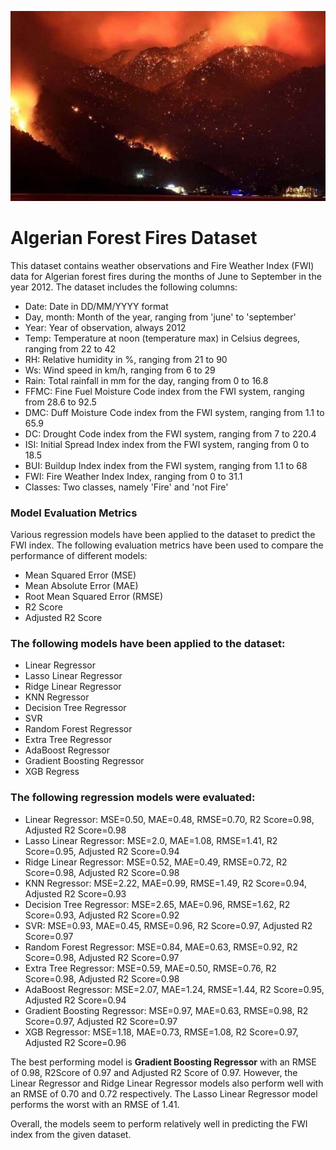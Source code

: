 ![alt text](https://github.com/Amit8281/Algerian-Forest-Fires-Predictor/blob/main/Deaths-from-Algerian-forest-fires-rise-to-42-.jpg)
# Algerian Forest Fires Dataset
This dataset contains weather observations and Fire Weather Index (FWI) data for Algerian forest fires during the months of June to September in the year 2012. The dataset includes the following columns:

- Date: Date in DD/MM/YYYY format
- Day, month: Month of the year, ranging from 'june' to 'september'
- Year: Year of observation, always 2012
- Temp: Temperature at noon (temperature max) in Celsius degrees, ranging from 22 to 42
- RH: Relative humidity in %, ranging from 21 to 90
- Ws: Wind speed in km/h, ranging from 6 to 29
- Rain: Total rainfall in mm for the day, ranging from 0 to 16.8
- FFMC: Fine Fuel Moisture Code index from the FWI system, ranging from 28.6 to 92.5
- DMC: Duff Moisture Code index from the FWI system, ranging from 1.1 to 65.9
- DC: Drought Code index from the FWI system, ranging from 7 to 220.4
- ISI: Initial Spread Index index from the FWI system, ranging from 0 to 18.5
- BUI: Buildup Index index from the FWI system, ranging from 1.1 to 68
- FWI: Fire Weather Index Index, ranging from 0 to 31.1
- Classes: Two classes, namely 'Fire' and 'not Fire'
### Model Evaluation Metrics
Various regression models have been applied to the dataset to predict the FWI index. The following evaluation metrics have been used to compare the performance of different models:

- Mean Squared Error (MSE)
- Mean Absolute Error (MAE)
- Root Mean Squared Error (RMSE)
- R2 Score
- Adjusted R2 Score

### The following models have been applied to the dataset:

- Linear Regressor
- Lasso Linear Regressor
- Ridge Linear Regressor
- KNN Regressor
- Decision Tree Regressor
- SVR
- Random Forest Regressor
- Extra Tree Regressor
- AdaBoost Regressor
- Gradient Boosting Regressor
- XGB Regress

### The following regression models were evaluated:

- Linear Regressor: MSE=0.50, MAE=0.48, RMSE=0.70, R2 Score=0.98, Adjusted R2 Score=0.98
- Lasso Linear Regressor: MSE=2.0, MAE=1.08, RMSE=1.41, R2 Score=0.95, Adjusted R2 Score=0.94
- Ridge Linear Regressor: MSE=0.52, MAE=0.49, RMSE=0.72, R2 Score=0.98, Adjusted R2 Score=0.98
- KNN Regressor: MSE=2.22, MAE=0.99, RMSE=1.49, R2 Score=0.94, Adjusted R2 Score=0.93
- Decision Tree Regressor: MSE=2.65, MAE=0.96, RMSE=1.62, R2 Score=0.93, Adjusted R2 Score=0.92
- SVR: MSE=0.93, MAE=0.45, RMSE=0.96, R2 Score=0.97, Adjusted R2 Score=0.97
- Random Forest Regressor: MSE=0.84, MAE=0.63, RMSE=0.92, R2 Score=0.98, Adjusted R2 Score=0.97
- Extra Tree Regressor: MSE=0.59, MAE=0.50, RMSE=0.76, R2 Score=0.98, Adjusted R2 Score=0.98
- AdaBoost Regressor: MSE=2.07, MAE=1.24, RMSE=1.44, R2 Score=0.95, Adjusted R2 Score=0.94
- Gradient Boosting Regressor: MSE=0.97, MAE=0.63, RMSE=0.98, R2 Score=0.97, Adjusted R2 Score=0.97
- XGB Regressor: MSE=1.18, MAE=0.73, RMSE=1.08, R2 Score=0.97, Adjusted R2 Score=0.96


The best performing model is **Gradient Boosting Regressor** with an RMSE of 0.98, R2Score of 0.97 and Adjusted R2 Score of 0.97. However, the Linear Regressor and Ridge Linear Regressor models also perform well with an RMSE of 0.70 and 0.72 respectively. The Lasso Linear Regressor model performs the worst with an RMSE of 1.41.

Overall, the models seem to perform relatively well in predicting the FWI index from the given dataset.
